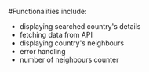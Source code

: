#Functionalities include:
- displaying searched country's details
- fetching data from API
- displaying country's neighbours
- error handling
- number of neighbours counter
